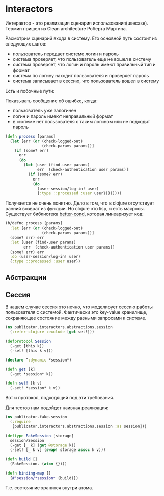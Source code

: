 # Interactors

Интерактор - это реализация сценария использования(usecase).
Термин пришел из Clean architecture Роберта Мартина.

Расмотрим сценарий входа в систему.
Его основной путь состоит из следующих шагов:

+ пользователь передает системе логин и пароль
+ система проверяет, что пользователь еще не вошел в систему
+ система проверяет, что логин и пароль имеют правильный тип и формат
+ система по логину находит пользователя и проверяет пароль
+ система записывает в сессию, что пользователь вошел в систему

Есть и побочные пути:

Показывать сообщение об ошибке, когда:

+ пользователь уже залогинен
+ логин и пароль имеют неправильный формат
+ в системе нет пользователя с таким логином или не подходит пароль

```clojure
(defn process [params]
  (let [err (or (check-logged-out)
                (check-params params))]
    (if (some? err)
      err
      (do
        (let [user (find-user params)
              err  (check-authentication user params)]
          (if (some? err)
            err
            (do
              (user-session/log-in! user)
              {:type ::processed :user user})))))))
```

Получается не очень понятно. Дело в том, что в clojure отсутствует ранний возврат из функции.
Но clojure это lisp, и есть макросы.
Существует библиотека [better-cond](https://github.com/Engelberg/better-cond),
которая линеаризует код:

```clojure
(b/defnc process [params]
  :let [err (or (check-logged-out)
                (check-params params))]
  (some? err) err
  :let [user (find-user params)
        err  (check-authentication user params)]
  (some? err) err
  :do (user-session/log-in! user)
  {:type ::processed :user user})
```

## Абстракции



## Сессия

В нашем случае сессия это нечно, что моделирует сессию работы пользователя с системой.
Фактически это key-value хранилище, сохраняющее состояние между разными запросами к системе.

```clojure
(ns publicator.interactors.abstractions.session
  (:refer-clojure :exclude [get set!]))

(defprotocol Session
  (-get [this k])
  (-set! [this k v]))

(declare ^:dynamic *session*)

(defn get [k]
  (-get *session* k))

(defn set! [k v]
  (-set! *session* k v))
```

Вот и протокол, подходящий под эти требования.

Для тестов нам подойдет наивная реализация:

```clojure
(ns publicator.fake.session
  (:require
   [publicator.interactors.abstractions.session :as session]))

(deftype FakeSession [storage]
  session/Session
  (-get [_ k] (get @storage k))
  (-set! [_ k v] (swap! storage assoc k v)))

(defn build []
  (FakeSession. (atom {})))

(defn binding-map []
  {#'session/*session* (build)})
```

Т.е. состояяние хранится внутри атома.
